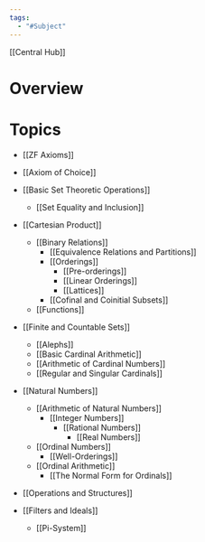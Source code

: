 ```yaml
---
tags:
  - "#Subject"
---
```

[[Central Hub]]
# Overview

# Topics

- [[ZF Axioms]]
- [[Axiom of Choice]]

- [[Basic Set Theoretic Operations]]
	- [[Set Equality and Inclusion]]
- [[Cartesian Product]]
	- [[Binary Relations]]
		- [[Equivalence Relations and Partitions]]
		- [[Orderings]]
			- [[Pre-orderings]]
			- [[Linear Orderings]]
			- [[Lattices]]
		- [[Cofinal and Coinitial Subsets]]
	- [[Functions]]
- [[Finite and Countable Sets]]
	- [[Alephs]]
	- [[Basic Cardinal Arithmetic]]
	- [[Arithmetic of Cardinal Numbers]]
	- [[Regular and Singular Cardinals]]
- [[Natural Numbers]]
	- [[Arithmetic of Natural Numbers]]
		- [[Integer Numbers]]
			- [[Rational Numbers]]
				- [[Real Numbers]]
	- [[Ordinal Numbers]]
		- [[Well-Orderings]]
	- [[Ordinal Arithmetic]]
		- [[The Normal Form for Ordinals]]
- [[Operations and Structures]]
- [[Filters and Ideals]]
	- [[Pi-System]]
